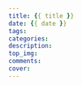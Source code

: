 ```yaml
---
title: {{ title }}
date: {{ date }}
tags:
categories:
description:
top_img:
comments:
cover:
---
```

